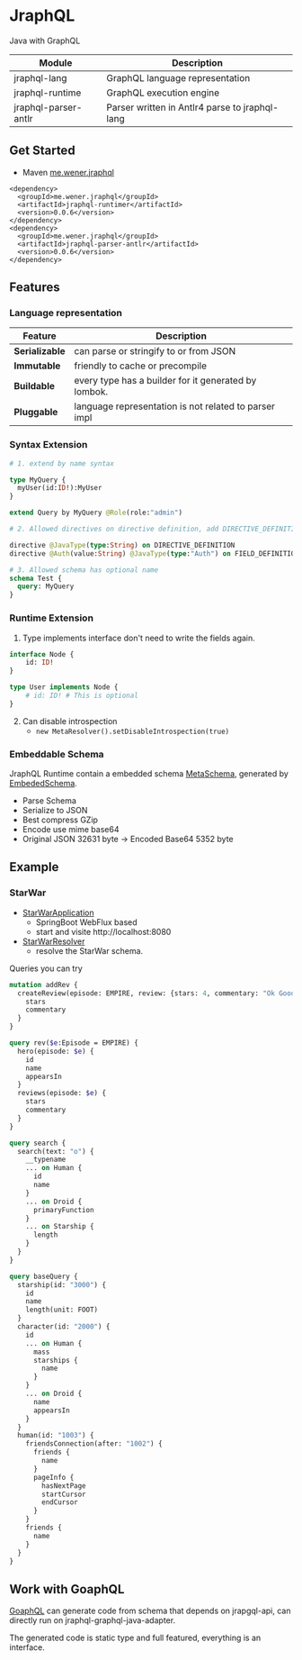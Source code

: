 # JraphQL
Java with GraphQL

Module | Description
-------|-----------
jraphql-lang | GraphQL language representation
jraphql-runtime | GraphQL execution engine
jraphql-parser-antlr | Parser written in Antlr4 parse to jraphql-lang

<!-- tobe remove
~~jrapgql-api~~ | Minimal api that may required by others
~~jraphql-graphql-java-adapter~~ | Adapter for [graphql-java/graphql-java](https://github.com/graphql-java/graphql-java)
-->

## Get Started

* Maven [me.wener.jraphql](https://search.maven.org/#search%7Cga%7C1%7Cg%3A%22me.wener.jraphql%22)

```
<dependency>
  <groupId>me.wener.jraphql</groupId>
  <artifactId>jraphql-runtimer</artifactId>
  <version>0.0.6</version>
</dependency>
<dependency>
  <groupId>me.wener.jraphql</groupId>
  <artifactId>jraphql-parser-antlr</artifactId>
  <version>0.0.6</version>
</dependency>
```

## Features

### Language representation
Feature | Description
--------------------|----
__Serializable__    | can parse or stringify to or from JSON
__Immutable__       | friendly to cache or precompile
__Buildable__       | every type has a builder for it generated by lombok.
__Pluggable__       | language representation is not related to parser impl

### Syntax Extension

```graphql
# 1. extend by name syntax

type MyQuery {
  myUser(id:ID!):MyUser
}

extend Query by MyQuery @Role(role:"admin")

# 2. Allowed directives on directive definition, add DIRECTIVE_DEFINITION location

directive @JavaType(type:String) on DIRECTIVE_DEFINITION
directive @Auth(value:String) @JavaType(type:"Auth") on FIELD_DEFINITION;

# 3. Allowed schema has optional name
schema Test {
  query: MyQuery
}
```

### Runtime Extension

1. Type implements interface don't need to write the fields again.

```graphql
interface Node {
    id: ID!
}

type User implements Node {
    # id: ID! # This is optional
}
``` 

2. Can disable introspection
    * `new MetaResolver().setDisableIntrospection(true)`

### Embeddable Schema

JraphQL Runtime contain a embedded schema [MetaSchema](./jraphql-runtime/src/main/java/me/wener/jraphql/schema/MetaSchema.java), generated by [EmbededSchema](./jraphql-runtime/src/test/java/me/wener/jraphql/example/EmbededSchema.java).   

* Parse Schema
* Serialize to JSON
* Best compress GZip
* Encode use mime base64
* Original JSON 32631 byte -> Encoded Base64 5352 byte

## Example

### StarWar

* [StarWarApplication](./jraphql-runtime/src/test/java/me/wener/jraphql/example/StarWarApplication.java)
    * SpringBoot WebFlux based
    * start and visite http://localhost:8080
* [StarWarResolver](./jraphql-runtime/src/test/java/me/wener/jraphql/example/StarWarResolverV1.java)
    * resolve the StarWar schema. 

Queries you can try

```graphql
mutation addRev {
  createReview(episode: EMPIRE, review: {stars: 4, commentary: "Ok Good"}) {
    stars
    commentary
  }
}

query rev($e:Episode = EMPIRE) {
  hero(episode: $e) {
    id
    name
    appearsIn
  }
  reviews(episode: $e) {
    stars
    commentary
  }
}

query search {
  search(text: "o") {
    __typename
    ... on Human {
      id
      name
    }
    ... on Droid {
      primaryFunction
    }
    ... on Starship {
      length
    }
  }
}

query baseQuery {
  starship(id: "3000") {
    id
    name
    length(unit: FOOT)
  }
  character(id: "2000") {
    id
    ... on Human {
      mass
      starships {
        name
      }
    }
    ... on Droid {
      name
      appearsIn
    }
  }
  human(id: "1003") {
    friendsConnection(after: "1002") {
      friends {
        name
      }
      pageInfo {
        hasNextPage
        startCursor
        endCursor
      }
    }
    friends {
      name
    }
  }
}
```

## Work with GoaphQL
[GoaphQL](https://github.com/wenerme/goaphql) can generate code from schema that depends on jrapgql-api, can directly run on jraphql-graphql-java-adapter.  

The generated code is static type and full featured, everything is an interface.
